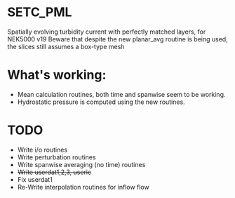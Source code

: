 # SETC_PML
Spatially evolving turbidity current with perfectly matched layers, for NEK5000 v19
Beware that despite the new planar_avg routine is being used, the slices still assumes a box-type mesh

# What's working:
+ Mean calculation routines, both time and spanwise seem to be working. 
+ Hydrostatic pressure is computed using the new routines.
# TODO
+ Write i/o routines
+ Write perturbation routines
+ Write spanwise averaging (no time) routines
+ ~~Write userdat1,2,3, useric~~
+ Fix userdat1 
+ Re-Write interpolation routines for inflow flow
